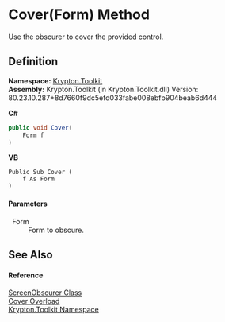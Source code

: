 # Cover(Form) Method


Use the obscurer to cover the provided control.



## Definition
**Namespace:** <a href="79d2eac2-21f4-54ff-7552-b20c33c30600.md">Krypton.Toolkit</a>  
**Assembly:** Krypton.Toolkit (in Krypton.Toolkit.dll) Version: 80.23.10.287+8d7660f9dc5efd033fabe008ebfb904beab6d444

**C#**
``` C#
public void Cover(
	Form f
)
```
**VB**
``` VB
Public Sub Cover ( 
	f As Form
)
```



#### Parameters
<dl><dt>  Form</dt><dd>Form to obscure.</dd></dl>

## See Also


#### Reference
<a href="f5d6ea42-c5e4-29e5-dd8f-becd8e829fb4.md">ScreenObscurer Class</a>  
<a href="5850db48-2ca6-7891-991d-c49f2d44eb73.md">Cover Overload</a>  
<a href="79d2eac2-21f4-54ff-7552-b20c33c30600.md">Krypton.Toolkit Namespace</a>  
